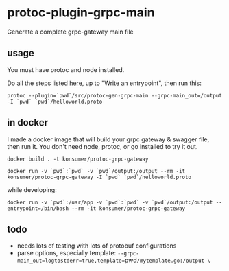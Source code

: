 # protoc-plugin-grpc-main

Generate a complete grpc-gateway main file

## usage

You must have protoc and node installed.

Do all the steps listed [here](https://github.com/grpc-ecosystem/grpc-gateway#usage), up to "Write an entrypoint", then run this:

```
protoc --plugin=`pwd`/src/protoc-gen-grpc-main --grpc-main_out=/output -I `pwd` `pwd`/helloworld.proto
```


## in docker

I made a docker image that will build your grpc gateway & swagger file, then run it. You don't need node, protoc, or go installed to try it out.

```
docker build . -t konsumer/protoc-grpc-gateway

docker run -v `pwd`:`pwd` -v `pwd`/output:/output --rm -it konsumer/protoc-grpc-gateway -I `pwd` `pwd`/helloworld.proto
```

while developing:

```
docker run -v `pwd`:/usr/app -v `pwd`:`pwd` -v `pwd`/output:/output --entrypoint=/bin/bash --rm -it konsumer/protoc-grpc-gateway
```

## todo

* needs lots of testing with lots of protobuf configurations
* parse options, especially template: `--grpc-main_out=logtostderr=true,template=`pwd`/mytemplate.go:/output \`

